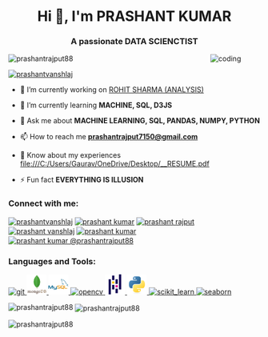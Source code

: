 <h1 align="center">Hi 👋, I'm PRASHANT KUMAR</h1>
<h3 align="center">A passionate DATA SCIENCTIST</h3>
<img align='right' alt="coding" width='100' src='https://www.google.com/url?sa=i&url=https%3A%2F%2Fwww.instagram.com%2Fcoders_geeks%2Fp%2FC0tfa4grLQ5%2F&psig=AOvVaw0ZafeMlob8YcDqva1BanKc&ust=1711192784699000&source=images&cd=vfe&opi=89978449&ved=0CBIQjRxqFwoTCKjj2YLgh4UDFQAAAAAdAAAAABAE'>

<p align="left"> <img src="https://komarev.com/ghpvc/?username=prashantrajput88&label=Profile%20views&color=0e75b6&style=flat" alt="prashantrajput88" /> </p>

<p align="left"> <a href="https://twitter.com/prashantvanshlaj" target="blank"><img src="https://img.shields.io/twitter/follow/prashantvanshlaj?logo=twitter&style=for-the-badge" alt="prashantvanshlaj" /></a> </p>

- 🔭 I’m currently working on [ROHIT SHARMA (ANALYSIS)](https://github.com/prashantrajput88/project-/blob/main/Rohit%20sharma.ipynb)

- 🌱 I’m currently learning **MACHINE, SQL, D3JS**

- 💬 Ask me about **MACHINE LEARNING, SQL, PANDAS, NUMPY, PYTHON**

- 📫 How to reach me **prashantrajput7150@gmail.com**

- 📄 Know about my experiences [file:///C:/Users/Gaurav/OneDrive/Desktop/__RESUME.pdf](file:///C:/Users/Gaurav/OneDrive/Desktop/__RESUME.pdf)

- ⚡ Fun fact **EVERYTHING IS ILLUSION**

<h3 align="left">Connect with me:</h3>
<p align="left">
<a href="https://twitter.com/prashantvanshlaj" target="blank"><img align="center" src="https://raw.githubusercontent.com/rahuldkjain/github-profile-readme-generator/master/src/images/icons/Social/twitter.svg" alt="prashantvanshlaj" height="60" width="50" /></a>
<a href="https://linkedin.com/in/prashant kumar" target="blank"><img align="center" src="https://raw.githubusercontent.com/rahuldkjain/github-profile-readme-generator/master/src/images/icons/Social/linked-in-alt.svg" alt="prashant kumar" height="40" width="30" /></a>
<a href="https://fb.com/prashant rajput" target="blank"><img align="center" src="https://raw.githubusercontent.com/rahuldkjain/github-profile-readme-generator/master/src/images/icons/Social/facebook.svg" alt="prashant rajput" height="30" width="40" /></a>
<a href="https://instagram.com/prashant vanshlaj" target="blank"><img align="center" src="https://raw.githubusercontent.com/rahuldkjain/github-profile-readme-generator/master/src/images/icons/Social/instagram.svg" alt="prashant vanshlaj" height="30" width="40" /></a>
<a href="https://www.hackerrank.com/prashant kumar" target="blank"><img align="center" src="https://raw.githubusercontent.com/rahuldkjain/github-profile-readme-generator/master/src/images/icons/Social/hackerrank.svg" alt="prashant kumar" height="30" width="40" /></a>
<a href="https://www.hackerearth.com/prashant kumar @prashantrajput88" target="blank"><img align="center" src="https://raw.githubusercontent.com/rahuldkjain/github-profile-readme-generator/master/src/images/icons/Social/hackerearth.svg" alt="prashant kumar @prashantrajput88" height="30" width="40" /></a>
</p>

<h3 align="left">Languages and Tools:</h3>
<p align="left"> <a href="https://git-scm.com/" target="_blank" rel="noreferrer"> <img src="https://www.vectorlogo.zone/logos/git-scm/git-scm-icon.svg" alt="git" width="40" height="40"/> </a> <a href="https://www.mongodb.com/" target="_blank" rel="noreferrer"> <img src="https://raw.githubusercontent.com/devicons/devicon/master/icons/mongodb/mongodb-original-wordmark.svg" alt="mongodb" width="40" height="40"/> </a> <a href="https://www.mysql.com/" target="_blank" rel="noreferrer"> <img src="https://raw.githubusercontent.com/devicons/devicon/master/icons/mysql/mysql-original-wordmark.svg" alt="mysql" width="40" height="40"/> </a> <a href="https://opencv.org/" target="_blank" rel="noreferrer"> <img src="https://www.vectorlogo.zone/logos/opencv/opencv-icon.svg" alt="opencv" width="40" height="40"/> </a> <a href="https://pandas.pydata.org/" target="_blank" rel="noreferrer"> <img src="https://raw.githubusercontent.com/devicons/devicon/2ae2a900d2f041da66e950e4d48052658d850630/icons/pandas/pandas-original.svg" alt="pandas" width="40" height="40"/> </a> <a href="https://www.python.org" target="_blank" rel="noreferrer"> <img src="https://raw.githubusercontent.com/devicons/devicon/master/icons/python/python-original.svg" alt="python" width="40" height="40"/> </a> <a href="https://scikit-learn.org/" target="_blank" rel="noreferrer"> <img src="https://upload.wikimedia.org/wikipedia/commons/0/05/Scikit_learn_logo_small.svg" alt="scikit_learn" width="40" height="40"/> </a> <a href="https://seaborn.pydata.org/" target="_blank" rel="noreferrer"> <img src="https://seaborn.pydata.org/_images/logo-mark-lightbg.svg" alt="seaborn" width="40" height="40"/> </a> </p>

<p><img align="left" src="https://github-readme-stats.vercel.app/api/top-langs?username=prashantrajput88&show_icons=true&locale=en&layout=compact" alt="prashantrajput88" /></p>

<p>&nbsp;<img align="center" src="https://github-readme-stats.vercel.app/api?username=prashantrajput88&show_icons=true&locale=en" alt="prashantrajput88" /></p>

<p><img align="center" src="https://github-readme-streak-stats.herokuapp.com/?user=prashantrajput88&" alt="prashantrajput88" /></p>
